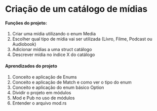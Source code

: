 # Criação de um catálogo de mídias

#### Funções do projeto:
1. Criar uma mídia utilizando o enum Media
2. Escolher qual tipo de mídia vai ser utilizada (Lívro, Filme, Podcast ou Audiobook)
3. Adicionar mídias a uma struct catálogo
4. Descrever mídia no índice X do catálogo

#### Aprendizados do projeto
1. Conceito e aplicação de Enums
2. Conceito e aplicação de Match e como ver o tipo do enum
3. Conceito e aplicação do enum básico Option
4. Dividir o projeto em módulos
5. Mod e Pub no uso de módulos
6. Entender o arquivo mod.rs

